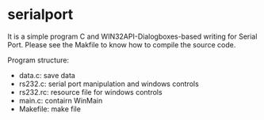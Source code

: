 serialport
========================

It is a simple program C and WIN32API-Dialogboxes-based writing for Serial Port.
Please see the Makfile to know how to compile the source code.

Program structure:
* data.c: save data
* rs232.c: serial port manipulation and windows controls
* rs232.rc: resource file for windows controls
* main.c: contairn WinMain
* Makefile: make file
